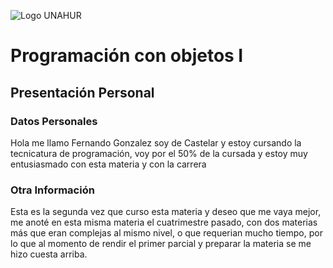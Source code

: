 ![Logo UNAHUR](./UNAHUR.png)

# Programación con objetos I
## Presentación Personal

### Datos Personales
Hola me llamo Fernando Gonzalez soy de Castelar y estoy cursando la tecnicatura de programación, voy por el 50% de la cursada y estoy muy entusiasmado con esta materia y con la carrera


### Otra Información
Esta es la segunda vez que curso esta materia y deseo que me vaya mejor, me anoté en esta misma materia el cuatrimestre pasado, con dos materias más que eran complejas al mismo nivel, o que requerian mucho tiempo, por lo que al momento de rendir el primer parcial y preparar la materia se me hizo cuesta arriba.
